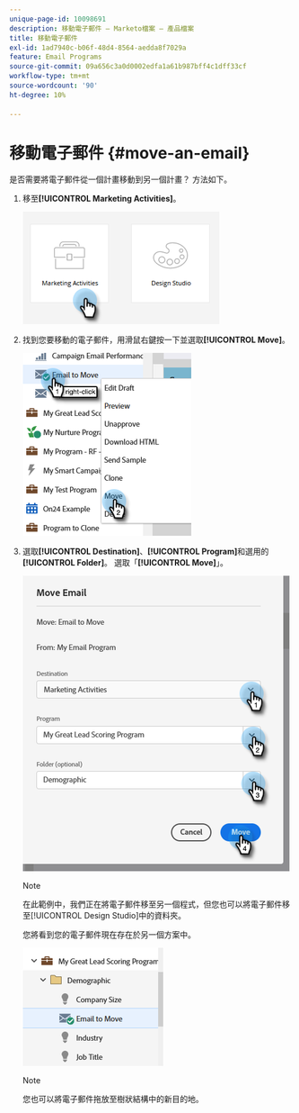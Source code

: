 ```yaml
---
unique-page-id: 10098691
description: 移動電子郵件 — Marketo檔案 — 產品檔案
title: 移動電子郵件
exl-id: 1ad7940c-b06f-48d4-8564-aedda8f7029a
feature: Email Programs
source-git-commit: 09a656c3a0d0002edfa1a61b987bff4c1dff33cf
workflow-type: tm+mt
source-wordcount: '90'
ht-degree: 10%

---
```


# 移動電子郵件 {#move-an-email}

是否需要將電子郵件從一個計畫移動到另一個計畫？ 方法如下。

1. 移至&#x200B;**[!UICONTROL Marketing Activities]**。

   ![](assets/move-an-email-1.png)

1. 找到您要移動的電子郵件，用滑鼠右鍵按一下並選取&#x200B;**[!UICONTROL Move]**。

   ![](assets/move-an-email-2.png)

1. 選取&#x200B;**[!UICONTROL Destination]**、**[!UICONTROL Program]**&#x200B;和選用的&#x200B;**[!UICONTROL Folder]**。 選取「**[!UICONTROL Move]**」。

   ![](assets/move-an-email-3.png)

   >[!NOTE]
   >
   >在此範例中，我們正在將電子郵件移至另一個程式，但您也可以將電子郵件移至[!UICONTROL Design Studio]中的資料夾。

   您將看到您的電子郵件現在存在於另一個方案中。

   ![](assets/move-an-email-4.png)

   >[!NOTE]
   >
   >您也可以將電子郵件拖放至樹狀結構中的新目的地。
